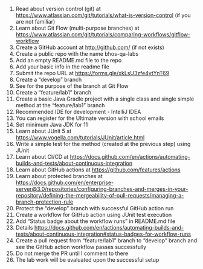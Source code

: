 1. Read about version control (git) at https://www.atlassian.com/git/tutorials/what-is-version-control (if you are not familiar)
2. Learn about Git Flow (multi-purpose branches) at ​​https://www.atlassian.com/git/tutorials/comparing-workflows/gitflow-workflow 
3. Create a GitHub account at http://github.com/ (if not exists)
4. Create a public repo with the name bhos-qa-labs
5. Add an empty README.md file to  the repo
6. Add your basic info in the readme file
7. Submit the repo URL at https://forms.gle/xkLsU3zfe4ytYnT69 
8. Create a “develop” branch 
9. See for the purpose of the branch at Git Flow
10. Create a “feature/lab1” branch
11. Create a basic Java Gradle project with a single class and single simple method at the “feature/lab1” branch
12. Recommended IDE for development - IntelliJ IDEA
13. You can register for the Ultimate version with school emails
14. Set minimum Java JDK for 11
15. Learn about JUnit 5 at https://www.vogella.com/tutorials/JUnit/article.html
16. Write a simple test for the method (created at the previous step) using JUnit
17. Learn about CI/CD at https://docs.github.com/en/actions/automating-builds-and-tests/about-continuous-integration
18. Learn about GitHub actions at https://github.com/features/actions
19. Learn about protected branches at https://docs.github.com/en/enterprise-server@3.0/repositories/configuring-branches-and-merges-in-your-repository/defining-the-mergeability-of-pull-requests/managing-a-branch-protection-rule
20. Protect the “develop” branch with successful GitHub action run
21. Create a workflow for GitHub action using JUnit test execution
22. Add “Status badge about the workflow runs” in README.md file
23. Details https://docs.github.com/en/actions/automating-builds-and-tests/about-continuous-integration#status-badges-for-workflow-runs 
24. Create a pull request from “feature/lab1” branch to “develop” branch and see the GitHub action workflow passes successfully
25. Do not merge the PR until I comment to there
26. The lab work will be evaluated upon the successful setup